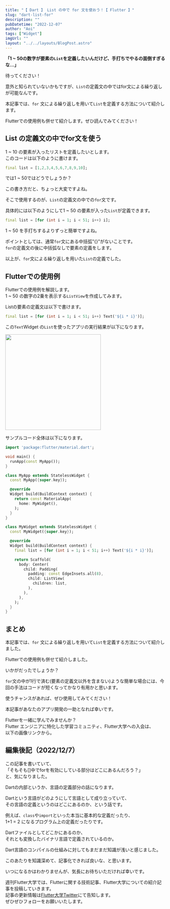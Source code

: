 ```yaml
---
title: "【 Dart 】 List の中で for 文を使おう！【 Flutter 】"
slug: "dart-list-for"
description: ""
pubDatetime: "2022-12-07"
author: "Aoi"
tags: ["Widget"]
imgUrl: ""
layout: "../../layouts/BlogPost.astro"
---
```


**「1 ~ 50の数字が要素の`List`を定義したいんだけど、手打ちでやるの面倒すぎるな...」**

待ってください！

意外と知られていないかもですが、`List`の定義文の中ではfor文による繰り返しが可能なんです。

本記事では、`for` 文による繰り返しを用いて`List`を定義する方法について紹介します。

Flutterでの使用例も併せて紹介します。ぜひ読んでみてください！

## List の定義文の中でfor文を使う

 1 ~ 10 の要素が入ったリストを定義したいとします。  
このコードは以下のように書けます。

```dart
final list = [1,2,3,4,5,6,7,8,9,10];
```

では1 ~ 50ではどうでしょうか？

この書き方だと、ちょっと大変ですよね。

そこで使用するのが、`List`の定義文の中での`for`文です。

具体的には以下のようにして1 ~ 50 の要素が入った`List`が定義できます。

```dart
final list = [for (int i = 1; i < 51; i++) i];
```

1 ~ 50 を手打ちするよりずっと簡単ですよね。

ポイントとしては、通常`for`文にある中括弧"{}"がないことです。  
`for`の定義文の後に中括弧なしで要素の定義をします。

以上が、`for`文による繰り返しを用いた`List`の定義でした。

## Flutterでの使用例

Flutterでの使用例を解説します。  
1 ~ 50 の数字の2乗を表示する`ListView`を作成してみます。

Listの要素の定義文は以下で書けます。

```dart
final list = [for (int i = 1; i < 51; i++) Text('${i * i}')];
```

この`Text`Widget の`List`を使ったアプリの実行結果が以下になります。

<img src="/images/wp-content/uploads/2022/12/スクリーンショット-2022-12-07-16.30.48.png" alt="" width="300">

サンプルコード全体は以下になります。

```dart
import 'package:flutter/material.dart';

void main() {
  runApp(const MyApp());
}

class MyApp extends StatelessWidget {
  const MyApp({super.key});

  @override
  Widget build(BuildContext context) {
    return const MaterialApp(
      home: MyWidget(),
    );
  }
}

class MyWidget extends StatelessWidget {
  const MyWidget({super.key});

  @override
  Widget build(BuildContext context) {
    final list = [for (int i = 1; i < 51; i++) Text('${i * i}')];

    return Scaffold(
      body: Center(
        child: Padding(
          padding: const EdgeInsets.all(8),
          child: ListView(
            children: list,
          ),
        ),
      ),
    );
  }
}
```

## まとめ

本記事では、`for` 文による繰り返しを用いて`List`を定義する方法について紹介しました。

Flutterでの使用例も併せて紹介しました。

いかがだったでしょうか？

`for`文の中が1行で済む(要素の定義文以外を含まない)ような簡単な場合には、今回の手法はコードが短くなってかなり有用かと思います。

使うチャンスがあれば、ぜひ使用してみてください！

本記事があなたのアプリ開発の一助となれば幸いです。

Flutterを一緒に学んでみませんか？  
Flutter エンジニアに特化した学習コミュニティ、Flutter大学への入会は、  
以下の画像リンクから。

## 編集後記（2022/12/7）

この記事を書いていて、  
「そもそも[]中でforを有効にしている部分はどこにあるんだろう？」  
と、気になりました。

Dartの内部というか、言語の定義部分の話になります。

Dartという言語がどのようにして言語として成り立っていて、  
その言語の定義というのはどこにあるのか、という話です。

例えば、`class`や`import`といった本当に基本的な定義だったり、  
1+1 = 2 になるプログラム上の定義だったりです。

Dartファイルとしてどこかにあるのか、  
それとも変換したバイナリ言語で定義されているのか。

Dart言語のコンパイルの仕組みに対してもまだまだ知識が浅いと感じました。

このあたりを知識深めて、記事化できれば良いな、と思います。

いつになるかはわかりませんが、気長にお待ちいただければ幸いです。

週刊Flutter大学では、Flutterに関する技術記事、Flutter大学についての紹介記事を投稿していきます。  
記事の更新情報は[Flutter大学Twitter](https://twitter.com/FlutterUniv)にて告知します。  
ぜひぜひフォローをお願いいたします。